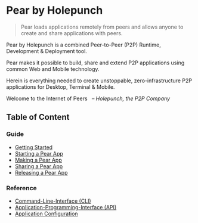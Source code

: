 # Pear by Holepunch

> Pear loads applications remotely from peers and allows anyone to create and share applications with peers.

Pear by Holepunch is a combined Peer-to-Peer (P2P) Runtime, Development & Deployment tool.

Pear makes it possible to build, share and extend P2P applications using common Web and Mobile technology.

Herein is everything needed to create unstoppable, zero-infrastructure P2P applications for Desktop, Terminal & Mobile.

Welcome to the Internet of Peers
&nbsp; _– Holepunch, the P2P Company_

## Table of Content

### Guide

* [Getting Started](./guide/getting-started.md)
* [Starting a Pear App](./guide/starting-a-pear-app.md)
* [Making a Pear App](./guide/making-a-pear-app.md)
* [Sharing a Pear App](./guide/sharing-a-pear-app.md)
* [Releasing a Pear App](./guide/releasing-a-pear-app.md)

### Reference

* [Command-Line-Interface (CLI)](./reference/cli.md)
* [Application-Programming-Interface (API)](./reference/api.md)
* [Application Configuration](./reference/configuration.md)